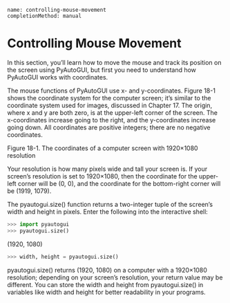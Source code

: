 ```ngMeta
name: controlling-mouse-movement
completionMethod: manual
```
# Controlling Mouse Movement
In this section, you’ll learn how to move the mouse and track its position on the screen using PyAutoGUI, but first you need to understand how PyAutoGUI works with coordinates.

The mouse functions of PyAutoGUI use x- and y-coordinates. Figure 18-1 shows the coordinate system for the computer screen; it’s similar to the coordinate system used for images, discussed in Chapter 17. The origin, where x and y are both zero, is at the upper-left corner of the screen. The x-coordinates increase going to the right, and the y-coordinates increase going down. All coordinates are positive integers; there are no negative coordinates.

<!-- ![image](assets/000011.jpg)
 -->
Figure 18-1. The coordinates of a computer screen with 1920×1080 resolution

Your resolution is how many pixels wide and tall your screen is. If your screen’s resolution is set to 1920×1080, then the coordinate for the upper-left corner will be (0, 0), and the coordinate for the bottom-right corner will be (1919, 1079).

The pyautogui.size() function returns a two-integer tuple of the screen’s width and height in pixels. Enter the following into the interactive shell:

```python
>>> import pyautogui
>>> pyautogui.size()
```
(1920, 1080)
```python
>>> width, height = pyautogui.size()
```
pyautogui.size() returns (1920, 1080) on a computer with a 1920×1080 resolution; depending on your screen’s resolution, your return value may be different. You can store the width and height from pyautogui.size() in variables like width and height for better readability in your programs.

